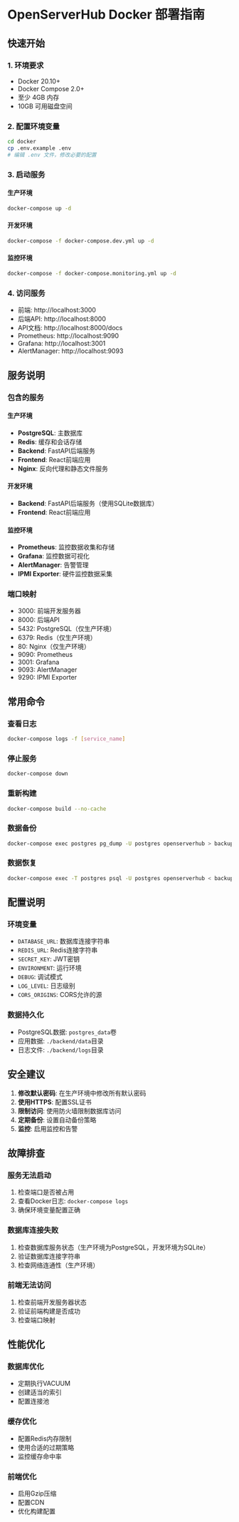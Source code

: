 # OpenServerHub Docker 部署指南

## 快速开始

### 1. 环境要求
- Docker 20.10+
- Docker Compose 2.0+
- 至少 4GB 内存
- 10GB 可用磁盘空间

### 2. 配置环境变量

```bash
cd docker
cp .env.example .env
# 编辑 .env 文件，修改必要的配置
```

### 3. 启动服务

#### 生产环境
```bash
docker-compose up -d
```

#### 开发环境
```bash
docker-compose -f docker-compose.dev.yml up -d
```

#### 监控环境
```bash
docker-compose -f docker-compose.monitoring.yml up -d
```

### 4. 访问服务
- 前端: http://localhost:3000
- 后端API: http://localhost:8000
- API文档: http://localhost:8000/docs
- Prometheus: http://localhost:9090
- Grafana: http://localhost:3001
- AlertManager: http://localhost:9093

## 服务说明

### 包含的服务

#### 生产环境
- **PostgreSQL**: 主数据库
- **Redis**: 缓存和会话存储
- **Backend**: FastAPI后端服务
- **Frontend**: React前端应用
- **Nginx**: 反向代理和静态文件服务

#### 开发环境
- **Backend**: FastAPI后端服务（使用SQLite数据库）
- **Frontend**: React前端应用

#### 监控环境
- **Prometheus**: 监控数据收集和存储
- **Grafana**: 监控数据可视化
- **AlertManager**: 告警管理
- **IPMI Exporter**: 硬件监控数据采集

### 端口映射
- 3000: 前端开发服务器
- 8000: 后端API
- 5432: PostgreSQL（仅生产环境）
- 6379: Redis（仅生产环境）
- 80: Nginx（仅生产环境）
- 9090: Prometheus
- 3001: Grafana
- 9093: AlertManager
- 9290: IPMI Exporter

## 常用命令

### 查看日志
```bash
docker-compose logs -f [service_name]
```

### 停止服务
```bash
docker-compose down
```

### 重新构建
```bash
docker-compose build --no-cache
```

### 数据备份
```bash
docker-compose exec postgres pg_dump -U postgres openserverhub > backup.sql
```

### 数据恢复
```bash
docker-compose exec -T postgres psql -U postgres openserverhub < backup.sql
```

## 配置说明

### 环境变量
- `DATABASE_URL`: 数据库连接字符串
- `REDIS_URL`: Redis连接字符串
- `SECRET_KEY`: JWT密钥
- `ENVIRONMENT`: 运行环境
- `DEBUG`: 调试模式
- `LOG_LEVEL`: 日志级别
- `CORS_ORIGINS`: CORS允许的源

### 数据持久化
- PostgreSQL数据: `postgres_data`卷
- 应用数据: `./backend/data`目录
- 日志文件: `./backend/logs`目录

## 安全建议

1. **修改默认密码**: 在生产环境中修改所有默认密码
2. **使用HTTPS**: 配置SSL证书
3. **限制访问**: 使用防火墙限制数据库访问
4. **定期备份**: 设置自动备份策略
5. **监控**: 启用监控和告警

## 故障排查

### 服务无法启动
1. 检查端口是否被占用
2. 查看Docker日志: `docker-compose logs`
3. 确保环境变量配置正确

### 数据库连接失败
1. 检查数据库服务状态（生产环境为PostgreSQL，开发环境为SQLite）
2. 验证数据库连接字符串
3. 检查网络连通性（生产环境）

### 前端无法访问
1. 检查前端开发服务器状态
2. 验证前端构建是否成功
3. 检查端口映射

## 性能优化

### 数据库优化
- 定期执行VACUUM
- 创建适当的索引
- 配置连接池

### 缓存优化
- 配置Redis内存限制
- 使用合适的过期策略
- 监控缓存命中率

### 前端优化
- 启用Gzip压缩
- 配置CDN
- 优化构建配置